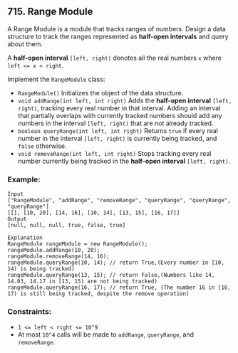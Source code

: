 ## 715. Range Module

A Range Module is a module that tracks ranges of numbers. Design a data structure to track the ranges represented as **half-open intervals** and query about them.

A **half-open interval** ```[left, right)``` denotes all the real numbers ```x``` where ```left <= x < right```.

Implement the ```RangeModule``` class:

* ```RangeModule()``` Initializes the object of the data structure.
* ```void addRange(int left, int right)``` Adds the **half-open interval** ```[left, right)```, tracking every real number in that interval. Adding an interval that partially overlaps with currently tracked numbers should add any numbers in the interval ```[left, right)``` that are not already tracked.
* ```boolean queryRange(int left, int right)``` Returns ```true``` if every real number in the interval ```[left, right)``` is currently being tracked, and ```false``` otherwise.
* ```void removeRange(int left, int right)``` Stops tracking every real number currently being tracked in the **half-open interval** ```[left, right)```.


### Example:
```
Input
["RangeModule", "addRange", "removeRange", "queryRange", "queryRange", "queryRange"]
[[], [10, 20], [14, 16], [10, 14], [13, 15], [16, 17]]
Output
[null, null, null, true, false, true]

Explanation
RangeModule rangeModule = new RangeModule();
rangeModule.addRange(10, 20);
rangeModule.removeRange(14, 16);
rangeModule.queryRange(10, 14); // return True,(Every number in [10, 14) is being tracked)
rangeModule.queryRange(13, 15); // return False,(Numbers like 14, 14.03, 14.17 in [13, 15) are not being tracked)
rangeModule.queryRange(16, 17); // return True, (The number 16 in [16, 17) is still being tracked, despite the remove operation)
```

### Constraints:

* ```1 <= left < right <= 10^9```
* At most ```10^4``` calls will be made to ```addRange```, ```queryRange```, and ```removeRange```.